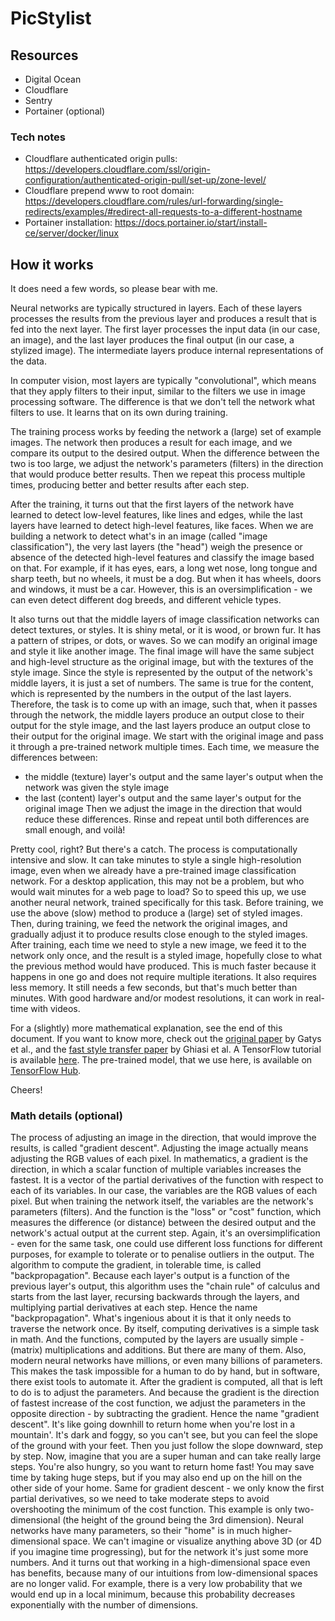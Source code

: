 # PicStylist

## Resources
 - Digital Ocean
 - Cloudflare
 - Sentry
 - Portainer (optional)

### Tech notes
 - Cloudflare authenticated origin pulls: https://developers.cloudflare.com/ssl/origin-configuration/authenticated-origin-pull/set-up/zone-level/
 - Cloudflare prepend www to root domain: https://developers.cloudflare.com/rules/url-forwarding/single-redirects/examples/#redirect-all-requests-to-a-different-hostname
 - Portainer installation: https://docs.portainer.io/start/install-ce/server/docker/linux


## How it works
It does need a few words, so please bear with me.

Neural networks are typically structured in layers.
Each of these layers processes the results from the previous layer
and produces a result that is fed into the next layer.
The first layer processes the input data (in our case, an image),
and the last layer produces the final output (in our case, a stylized image).
The intermediate layers produce internal representations of the data.

In computer vision, most layers are typically "convolutional",
which means that they apply filters to their input,
similar to the filters we use in image processing software.
The difference is that we don't tell the network what filters to use.
It learns that on its own during training.

The training process works by feeding the network a (large) set of example images.
The network then produces a result for each image, and we compare its output to the desired output.
When the difference between the two is too large, we adjust the network's parameters (filters)
in the direction that would produce better results.
Then we repeat this process multiple times, producing better and better results after each step.

After the training, it turns out that the first layers of the network have learned to detect low-level features,
like lines and edges, while the last layers have learned to detect high-level features, like faces.
When we are building a network to detect what's in an image (called "image classification"),
the very last layers (the "head") weigh the presence or absence of the detected high-level features
and classify the image based on that.
For example, if it has eyes, ears, a long wet nose, long tongue and sharp teeth, but no wheels, it must be a dog.
But when it has wheels, doors and windows, it must be a car.
However, this is an oversimplification - we can even detect different dog breeds, and different vehicle types.

It also turns out that the middle layers of image classification networks can detect textures, or styles.
It is shiny metal, or it is wood, or brown fur. It has a pattern of stripes, or dots, or waves.
So we can modify an original image and style it like another image.
The final image will have the same subject and high-level structure as the original image,
but with the textures of the style image.
Since the style is represented by the output of the network's middle layers, it is just a set of numbers.
The same is true for the content, which is represented by the numbers in the output of the last layers.
Therefore, the task is to come up with an image, such that, when it passes through the network,
the middle layers produce an output close to their output for the style image,
and the last layers produce an output close to their output for the original image.
We start with the original image and pass it through a pre-trained network multiple times.
Each time, we measure the differences between:
 - the middle (texture) layer's output and the same layer's output when the network was given the style image
 - the last (content) layer's output and the same layer's output for the original image
Then we adjust the image in the direction that would reduce these differences.
Rinse and repeat until both differences are small enough, and voilà!

Pretty cool, right? But there's a catch. The process is computationally intensive and slow.
It can take minutes to style a single high-resolution image,
even when we already have a pre-trained image classification network.
For a desktop application, this may not be a problem, but who would wait minutes for a web page to load?
So to speed this up, we use another neural network, trained specifically for this task.
Before training, we use the above (slow) method to produce a (large) set of styled images.
Then, during training, we feed the network the original images, and gradually adjust it to produce results
close enough to the styled images.
After training, each time we need to style a new image, we feed it to the network only once,
and the result is a styled image, hopefully close to what the previous method would have produced.
This is much faster because it happens in one go and does not require multiple iterations.
It also requires less memory. It still needs a few seconds, but that's much better than minutes.
With good hardware and/or modest resolutions, it can work in real-time with videos.

For a (slightly) more mathematical explanation, see the end of this document.
If you want to know more, check out the [original paper](https://arxiv.org/abs/1508.06576) by Gatys et al.,
and the [fast style transfer paper](https://arxiv.org/abs/1705.06830) by Ghiasi et al.
A TensorFlow tutorial is available [here](https://www.tensorflow.org/tutorials/generative/style_transfer).
The pre-trained model, that we use here, is available on
[TensorFlow Hub](https://tfhub.dev/google/magenta/arbitrary-image-stylization-v1-256/2).

Cheers!


### Math details (optional)
The process of adjusting an image in the direction, that would improve the results, is called "gradient descent".
Adjusting the image actually means adjusting the RGB values of each pixel.
In mathematics, a gradient is the direction, in which a scalar function of multiple variables increases the fastest.
It is a vector of the partial derivatives of the function with respect to each of its variables.
In our case, the variables are the RGB values of each pixel.
But when training the network itself, the variables are the network's parameters (filters).
And the function is the "loss" or "cost" function, which measures the difference (or distance) between
the desired output and the network's actual output at the current step.
Again, it's an oversimplification - even for the same task,
one could use different loss functions for different purposes,
for example to tolerate or to penalise outliers in the output.
The algorithm to compute the gradient, in tolerable time, is called "backpropagation".
Because each layer's output is a function of the previous layer's output,
this algorithm uses the "chain rule" of calculus and starts from the last layer,
recursing backwards through the layers, and multiplying partial derivatives at each step.
Hence the name "backpropagation". What's ingenious about it is that it only needs to traverse the network once.
By itself, computing derivatives is a simple task in math.
And the functions, computed by the layers are usually simple - (matrix) multiplications and additions.
But there are many of them. Also, modern neural networks have millions, or even many billions of parameters.
This makes the task impossible for a human to do by hand, but in software, there exist tools to automate it.
After the gradient is computed, all that is left to do is to adjust the parameters.
And because the gradient is the direction of fastest increase of the cost function,
we adjust the parameters in the opposite direction - by subtracting the gradient.
Hence the name "gradient descent".
It's like going downhill to return home when you're lost in a mountain'.
It's dark and foggy, so you can't see, but you can feel the slope of the ground with your feet.
Then you just follow the slope downward, step by step.
Now, imagine that you are a super human and can take really large steps.
You're also hungry, so you want to return home fast!
You may save time by taking huge steps, but if you may also end up on the hill on the other side of your home.
Same for gradient descent - we only know the first partial derivatives,
so we need to take moderate steps to avoid overshooting the minimum of the cost function.
This example is only two-dimensional (the height of the ground being the 3rd dimension).
Neural networks have many parameters, so their "home" is in much higher-dimensional space.
We can't imagine or visualize anything above 3D (or 4D if you imagine time progressing),
but for the network it's just some more numbers.
And it turns out that working in a high-dimensional space even has benefits,
because many of our intuitions from low-dimensional spaces are no longer valid.
For example, there is a very low probability that we would end up in a local minimum,
because this probability decreases exponentially with the number of dimensions.
